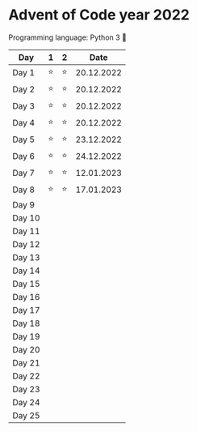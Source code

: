 # Advent of Code year 2022

Programming language: Python 3 &#128013;

| Day    | 1        | 2        | Date       |
|--------|----------|----------|------------|
| Day 1  | &#11088; | &#11088; | 20.12.2022 |
| Day 2  | &#11088; | &#11088; | 20.12.2022 |
| Day 3  | &#11088; | &#11088; | 20.12.2022 |
| Day 4  | &#11088; | &#11088; | 20.12.2022 |
| Day 5  | &#11088; | &#11088; | 23.12.2022 |
| Day 6  | &#11088; | &#11088; | 24.12.2022 |
| Day 7  | &#11088; | &#11088; | 12.01.2023 |
| Day 8  | &#11088; | &#11088; | 17.01.2023 |
| Day 9  |          |          |            |
| Day 10 |          |          |            |
| Day 11 |          |          |            |
| Day 12 |          |          |            |
| Day 13 |          |          |            |
| Day 14 |          |          |            |
| Day 15 |          |          |            |
| Day 16 |          |          |            |
| Day 17 |          |          |            |
| Day 18 |          |          |            |
| Day 19 |          |          |            |
| Day 20 |          |          |            |
| Day 21 |          |          |            |
| Day 22 |          |          |            |
| Day 23 |          |          |            |
| Day 24 |          |          |            |
| Day 25 |          |          |            |
